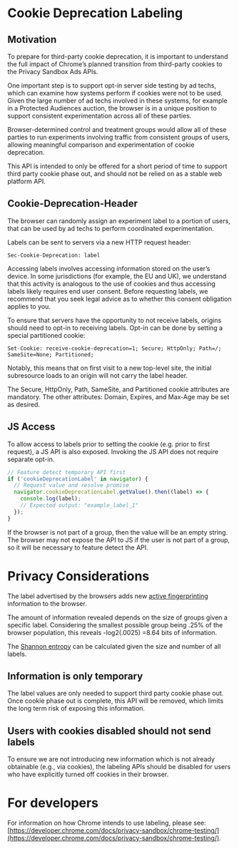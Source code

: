 # Cookie Deprecation Labeling

## Motivation 

To prepare for third-party cookie deprecation, it is important to understand the full impact of Chrome’s planned transition from third-party cookies to the Privacy Sandbox Ads APIs.

One important step is to support opt-in server side testing by ad techs, which can examine how systems perform if cookies were not to be used. Given the large number of ad techs involved in these systems, for example in a Protected Audiences auction, the browser is in a unique position to support consistent experimentation across all of these parties.

Browser-determined control and treatment groups would allow all of these parties to run experiments involving traffic from consistent groups of users, allowing meaningful comparison and experimentation of cookie deprecation.

This API is intended to only be offered for a short period of time to support third party cookie phase out, and should not be relied on as a stable web platform API.

## Cookie-Deprecation-Header

The browser can randomly assign an experiment label to a portion of users, that can be used by ad techs to perform coordinated experimentation.

Labels can be sent to servers via a new HTTP request header:

```
Sec-Cookie-Deprecation: label
```

Accessing labels involves accessing information stored on the user’s device. In some jurisdictions (for example, the EU and UK), we understand that this activity is analogous to the use of cookies and thus accessing labels likely requires end user consent. Before requesting labels, we recommend that you seek legal advice as to whether this consent obligation applies to you.

To ensure that servers have the opportunity to not receive labels, origins should need to opt-in to receiving labels. Opt-in can be done by setting a special partitioned cookie:

```
Set-Cookie: receive-cookie-deprecation=1; Secure; HttpOnly; Path=/; SameSite=None; Partitioned;
```

Notably, this means that on first visit to a new top-level site, the initial subresource loads to an origin will not carry the label header.

The Secure, HttpOnly, Path, SameSite, and Partitioned cookie attributes are mandatory. The other attributes: Domain, Expires, and Max-Age may be set as desired.

## JS Access

To allow access to labels prior to setting the cookie (e.g. prior to first request), a JS API is also exposed. Invoking the JS API does not require separate opt-in.

```js
// Feature detect temporary API first
if ('cookieDeprecationLabel' in navigator) {
  // Request value and resolve promise
  navigator.cookieDeprecationLabel.getValue().then((label) => {
    console.log(label);
    // Expected output: "example_label_1"
  });
}
```

If the browser is not part of a group, then the value will be an empty string. The browser may not expose the API to JS if the user is not part of a group, so it will be necessary to feature detect the API.

# Privacy Considerations

The label advertised by the browsers adds new [active fingerprinting](https://www.w3.org/TR/fingerprinting-guidance/#active-0) information to the browser.

The amount of information revealed depends on the size of groups given a specific label. Considering the smallest possible group being .25% of the browser population, this reveals -log2(.0025) =8.64 bits of information.

The [Shannon entropy](https://en.wikipedia.org/wiki/Entropy_(information_theory)) can be calculated given the size and number of all labels.

## Information is only temporary

The label values are only needed to support third party cookie phase out. Once cookie phase out is complete, this API will be removed, which limits the long term risk of exposing this information.

## Users with cookies disabled should not send labels

To ensure we are not introducing new information which is not already obtainable (e.g., via cookies), the labeling APIs should be disabled for users who have explicitly turned off cookies in their browser.

# For developers

For information on how Chrome intends to use labeling, please see: [https://developer.chrome.com/docs/privacy-sandbox/chrome-testing/](https://developer.chrome.com/docs/privacy-sandbox/chrome-testing/).
